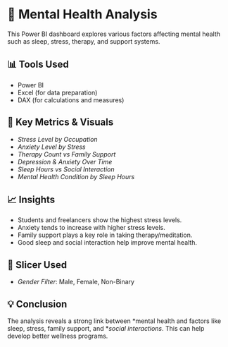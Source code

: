 # 🧠 Mental Health Analysis

This Power BI dashboard explores various factors affecting mental health such as sleep, stress, therapy, and support systems.



## 📊 Tools Used
- Power BI
- Excel (for data preparation)
- DAX (for calculations and measures)

## 📌 Key Metrics & Visuals
- *Stress Level by Occupation*
- *Anxiety Level by Stress*
- *Therapy Count vs Family Support*
- *Depression & Anxiety Over Time*
- *Sleep Hours vs Social Interaction*
- *Mental Health Condition by Sleep Hours*

## 📈 Insights
- Students and freelancers show the highest stress levels.
- Anxiety tends to increase with higher stress levels.
- Family support plays a key role in taking therapy/meditation.
- Good sleep and social interaction help improve mental health.


## 📌 Slicer Used
- *Gender Filter*: Male, Female, Non-Binary

## 💡 Conclusion
The analysis reveals a strong link between *mental health and factors like sleep, stress, family support, and **social interactions*. This can help develop better wellness programs.
